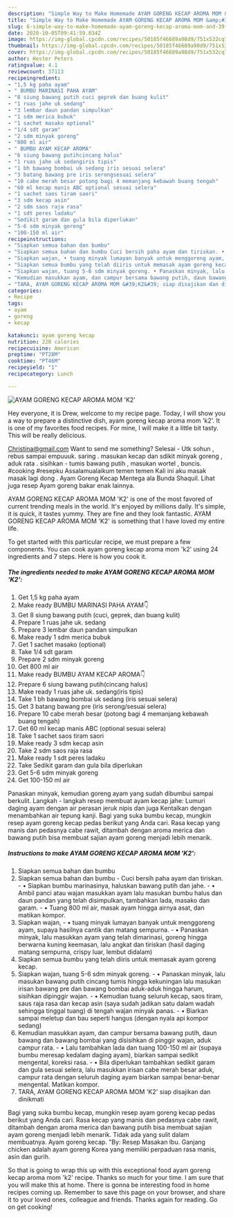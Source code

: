 ```yaml
---
description: "Simple Way to Make Homemade AYAM GORENG KECAP AROMA MOM &amp;#39;K2&amp;#39;"
title: "Simple Way to Make Homemade AYAM GORENG KECAP AROMA MOM &amp;#39;K2&amp;#39;"
slug: 6-simple-way-to-make-homemade-ayam-goreng-kecap-aroma-mom-and-39-k2-and-39
date: 2020-10-05T09:41:59.034Z
image: https://img-global.cpcdn.com/recipes/50185f46689a98d9/751x532cq70/ayam-goreng-kecap-aroma-mom-k2-foto-resep-utama.jpg
thumbnail: https://img-global.cpcdn.com/recipes/50185f46689a98d9/751x532cq70/ayam-goreng-kecap-aroma-mom-k2-foto-resep-utama.jpg
cover: https://img-global.cpcdn.com/recipes/50185f46689a98d9/751x532cq70/ayam-goreng-kecap-aroma-mom-k2-foto-resep-utama.jpg
author: Hester Peters
ratingvalue: 4.1
reviewcount: 37113
recipeingredient:
- "1,5 kg paha ayam"
- " BUMBU MARINASI PAHA AYAM"
- "8 siung bawang putih cuci geprek dan buang kulit"
- "1 ruas jahe uk sedang"
- "3 lembar daun pandan simpulkan"
- "1 sdm merica bubuk"
- "1 sachet masako optional"
- "1/4 sdt garam"
- "2 sdm minyak goreng"
- "800 ml air"
- " BUMBU AYAM KECAP AROMA"
- "6 siung bawang putihcincang halus"
- "1 ruas jahe uk sedangiris tipis"
- "1 bh bawang bombai uk sedang iris sesuai selera"
- "3 batang bawang pre iris serongsesuai selera"
- "10 cabe merah besar potong bagi 4 memanjang kebawah buang tengah"
- "60 ml kecap manis ABC optional sesuai selera"
- "1 sachet saos tiram saori"
- "3 sdm kecap asin"
- "2 sdm saos raja rasa"
- "1 sdt peres ladaku"
- "Sedikit garam dan gula bila diperlukan"
- "5-6 sdm minyak goreng"
- "100-150 ml air"
recipeinstructions:
- "Siapkan semua bahan dan bumbu"
- "Siapkan semua bahan dan bumbu Cuci bersih paha ayam dan tiriskan. • Siapkan bumbu marinasinya, haluskan bawang putih dan jahe. • Ambil panci atau wajan masukkan ayam lalu masukan bumbu halus dan daun pandan yang telah disimpulkan, tambahkan lada, masako dan garam. • Tuang 800 ml air, masak ayam hingga airnya asat, dan matikan kompor."
- "Siapkan wajan, • tuang minyak lumayan banyak untuk menggoreng ayam, supaya hasilnya cantik dan matang sempurna. • Panaskan minyak, lalu masukkan ayam yang telah dimarinasi, goreng hingga berwarna kuning keemasan, lalu angkat dan tiriskan (hasil daging matang sempurna, crispy luar, lembut didalam)"
- "Siapkan semua bumbu yang telah diiris untuk memasak ayam goreng kecap."
- "Siapkan wajan, tuang 5-6 sdm minyak goreng. • Panaskan minyak, lalu masukan bawang putih cincang tumis hingga kekuningan lalu masukan irisan bawang pre dan bawang bombai aduk-aduk hingga harum, sisihkan dipinggir wajan. • Kemudian tuang seluruh kecap, saos tiram, saus raja rasa dan kecap asin (saya sudah jadikan satu dalam wadah sehingga tinggal tuang) di tengah wajan minyak panas. • Biarkan sampai meletup dan bau seperti hangus (dengan nyala api kompor sedang)"
- "Kemudian masukkan ayam, dan campur bersama bawang putih, daun bawang dan bawang bombai yang disisihkan di pinggir wajan, aduk campur rata. • Lalu tambahkan lada dan tuang 100-150 ml air (supaya bumbu meresap kedalam daging ayam), biarkan sampai sedikit mengental, koreksi rasa. • Bila diperlukan tambahkan sedikit garam dan gula sesuai selera, lalu masukkan irisan cabe merah besar aduk, campur rata dengan seluruh daging ayam biarkan sampai benar-benar mengental. Matikan kompor."
- "TARA, AYAM GORENG KECAP AROMA MOM &#39;K2&#39; siap disajikan dan dinikmati"
categories:
- Recipe
tags:
- ayam
- goreng
- kecap

katakunci: ayam goreng kecap 
nutrition: 228 calories
recipecuisine: American
preptime: "PT28M"
cooktime: "PT46M"
recipeyield: "1"
recipecategory: Lunch

---
```



![AYAM GORENG KECAP AROMA MOM &#39;K2&#39;](https://img-global.cpcdn.com/recipes/50185f46689a98d9/751x532cq70/ayam-goreng-kecap-aroma-mom-k2-foto-resep-utama.jpg)

Hey everyone, it is Drew, welcome to my recipe page. Today, I will show you a way to prepare a distinctive dish, ayam goreng kecap aroma mom &#39;k2&#39;. It is one of my favorites food recipes. For mine, I will make it a little bit tasty. This will be really delicious.

Christina@gmail.com Want to send me something? Selesai - Utk sohun , rebus sampai empuuuk. saring . masukan kecap dan sdikit minyak goreng , aduk rata . sisihkan - tumis bawang putih , masukan wortel , buncis. #cooking #resepku Assalamualaikum temen temen Kali ini aku masak masak lagi dong . Ayam Goreng Kecap Mentega ala Bunda Shaquil. Lihat juga resep Ayam goreng bakar enak lainnya.

AYAM GORENG KECAP AROMA MOM &#39;K2&#39; is one of the most favored of current trending meals in the world. It's enjoyed by millions daily. It's simple, it is quick, it tastes yummy. They are fine and they look fantastic. AYAM GORENG KECAP AROMA MOM &#39;K2&#39; is something that I have loved my entire life.


To get started with this particular recipe, we must prepare a few components. You can cook ayam goreng kecap aroma mom &#39;k2&#39; using 24 ingredients and 7 steps. Here is how you cook it.

<!--inarticleads1-->

##### The ingredients needed to make AYAM GORENG KECAP AROMA MOM &#39;K2&#39;:

1. Get 1,5 kg paha ayam
1. Make ready  BUMBU MARINASI PAHA AYAM👇
1. Get 8 siung bawang putih (cuci, geprek, dan buang kulit)
1. Prepare 1 ruas jahe uk. sedang
1. Prepare 3 lembar daun pandan simpulkan
1. Make ready 1 sdm merica bubuk
1. Get 1 sachet masako (optional)
1. Take 1/4 sdt garam
1. Prepare 2 sdm minyak goreng
1. Get 800 ml air
1. Make ready  BUMBU AYAM KECAP AROMA👇
1. Prepare 6 siung bawang putih(cincang halus)
1. Make ready 1 ruas jahe uk. sedang(iris tipis)
1. Take 1 bh bawang bombai uk sedang (iris sesuai selera)
1. Get 3 batang bawang pre (iris serong/sesuai selera)
1. Prepare 10 cabe merah besar (potong bagi 4 memanjang kebawah buang tengah)
1. Get 60 ml kecap manis ABC (optional sesuai selera)
1. Take 1 sachet saos tiram saori
1. Make ready 3 sdm kecap asin
1. Take 2 sdm saos raja rasa
1. Make ready 1 sdt peres ladaku
1. Take Sedikit garam dan gula bila diperlukan
1. Get 5-6 sdm minyak goreng
1. Get 100-150 ml air


Panaskan minyak, kemudian goreng ayam yang sudah dibumbui sampai berkulit. Langkah - langkah resep membuat ayam kecap jahe: Lumuri daging ayam dengan air perasan jeruk nipis dan juga Kentalkan dengan menambahkan air tepung kanji. Bagi yang suka bumbu kecap, mungkin resep ayam goreng kecap pedas berikut yang Anda cari. Rasa kecap yang manis dan pedasnya cabe rawit, ditambah dengan aroma merica dan bawang putih bisa membuat sajian ayam goreng menjadi lebih menarik. 

<!--inarticleads2-->

##### Instructions to make AYAM GORENG KECAP AROMA MOM &#39;K2&#39;:

1. Siapkan semua bahan dan bumbu
1. Siapkan semua bahan dan bumbu - Cuci bersih paha ayam dan tiriskan. - • Siapkan bumbu marinasinya, haluskan bawang putih dan jahe. - • Ambil panci atau wajan masukkan ayam lalu masukan bumbu halus dan daun pandan yang telah disimpulkan, tambahkan lada, masako dan garam. - • Tuang 800 ml air, masak ayam hingga airnya asat, dan matikan kompor.
1. Siapkan wajan, - • tuang minyak lumayan banyak untuk menggoreng ayam, supaya hasilnya cantik dan matang sempurna. - • Panaskan minyak, lalu masukkan ayam yang telah dimarinasi, goreng hingga berwarna kuning keemasan, lalu angkat dan tiriskan (hasil daging matang sempurna, crispy luar, lembut didalam)
1. Siapkan semua bumbu yang telah diiris untuk memasak ayam goreng kecap.
1. Siapkan wajan, tuang 5-6 sdm minyak goreng. - • Panaskan minyak, lalu masukan bawang putih cincang tumis hingga kekuningan lalu masukan irisan bawang pre dan bawang bombai aduk-aduk hingga harum, sisihkan dipinggir wajan. - • Kemudian tuang seluruh kecap, saos tiram, saus raja rasa dan kecap asin (saya sudah jadikan satu dalam wadah sehingga tinggal tuang) di tengah wajan minyak panas. - • Biarkan sampai meletup dan bau seperti hangus (dengan nyala api kompor sedang)
1. Kemudian masukkan ayam, dan campur bersama bawang putih, daun bawang dan bawang bombai yang disisihkan di pinggir wajan, aduk campur rata. - • Lalu tambahkan lada dan tuang 100-150 ml air (supaya bumbu meresap kedalam daging ayam), biarkan sampai sedikit mengental, koreksi rasa. - • Bila diperlukan tambahkan sedikit garam dan gula sesuai selera, lalu masukkan irisan cabe merah besar aduk, campur rata dengan seluruh daging ayam biarkan sampai benar-benar mengental. Matikan kompor.
1. TARA, AYAM GORENG KECAP AROMA MOM &#39;K2&#39; siap disajikan dan dinikmati


Bagi yang suka bumbu kecap, mungkin resep ayam goreng kecap pedas berikut yang Anda cari. Rasa kecap yang manis dan pedasnya cabe rawit, ditambah dengan aroma merica dan bawang putih bisa membuat sajian ayam goreng menjadi lebih menarik. Tidak ada yang sulit dalam membuatnya. Ayam goreng kecap. &#34;By: Resep Masakan Ibu. Ganjang chicken adalah ayam goreng Korea yang memiliki perpaduan rasa manis, asin dan gurih. 

So that is going to wrap this up with this exceptional food ayam goreng kecap aroma mom &#39;k2&#39; recipe. Thanks so much for your time. I am sure that you will make this at home. There is gonna be interesting food in home recipes coming up. Remember to save this page on your browser, and share it to your loved ones, colleague and friends. Thanks again for reading. Go on get cooking!
